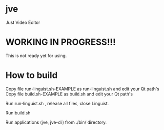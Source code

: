 # jve
Just Video Editor

# WORKING IN PROGRESS!!!
This is not ready yet for using.


# How to build
Copy file run-linguist.sh-EXAMPLE as run-linguist.sh and edit your Qt path's
Copy file build.sh-EXAMPLE as build.sh and edit your Qt path's

Run run-linguist.sh , release all files, close Linguist.

Run build.sh

Run applications (jve, jve-cli) from ./bin/ directory.
